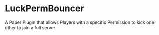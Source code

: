 # LuckPermBouncer
A Paper Plugin that allows Players with a specific Permission to kick one other to join a full server
